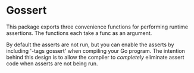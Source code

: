 # Gossert

This package exports three convenience functions for performing runtime assertions. The functions each take a func as an argument.

By default the asserts are not run, but you can enable the asserts by including '-tags gossert' when compiling your Go program. The intention behind this design is to allow the compiler to _completely_ eliminate assert code when asserts are not being run.
